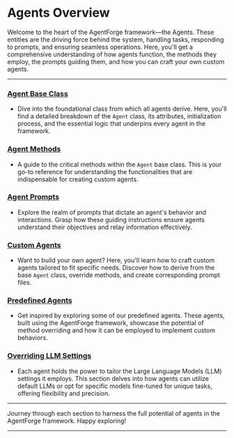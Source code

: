 # Agents Overview

Welcome to the heart of the AgentForge framework—the Agents. These entities are the driving force behind the system, handling tasks, responding to prompts, and ensuring seamless operations. Here, you'll get a comprehensive understanding of how agents function, the methods they employ, the prompts guiding them, and how you can craft your own custom agents.

---

### **[Agent Base Class](AgentClass.md)**
- Dive into the foundational class from which all agents derive. Here, you'll find a detailed breakdown of the `Agent` class, its attributes, initialization process, and the essential logic that underpins every agent in the framework.

### **[Agent Methods](AgentMethods.md)**
- A guide to the critical methods within the `Agent` base class. This is your go-to reference for understanding the functionalities that are indispensable for creating custom agents.

### **[Agent Prompts](AgentPrompts.md)**
- Explore the realm of prompts that dictate an agent's behavior and interactions. Grasp how these guiding instructions ensure agents understand their objectives and relay information effectively.

### **[Custom Agents](CustomAgents.md)**
- Want to build your own agent? Here, you'll learn how to craft custom agents tailored to fit specific needs. Discover how to derive from the base `Agent` class, override methods, and create corresponding prompt files.

### **[Predefined Agents](PredefinedAgents/PredefinedAgents.md)**
- Get inspired by exploring some of our predefined agents. These agents, built using the AgentForge framework, showcase the potential of method overriding and how it can be employed to implement custom behaviors.

### **[Overriding LLM Settings](Overrides/Overriding.md)**
- Each agent holds the power to tailor the Large Language Models (LLM) settings it employs. This section delves into how agents can utilize default LLMs or opt for specific models fine-tuned for unique tasks, offering flexibility and precision.

---

Journey through each section to harness the full potential of agents in the AgentForge framework. Happy exploring!

---